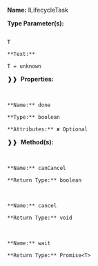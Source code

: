 **Name:** ILifecycleTask

**Type Parameter(s):**

```**Name:**

T

**Text:**

T = unknown

```

❱❱&nbsp;&nbsp;**Properties:**

&nbsp;&nbsp;&nbsp;&nbsp;&nbsp;
```
**Name:** done

**Type:** boolean

**Attributes:** ✘ Optional

```

❱❱&nbsp;&nbsp;**Method(s):**

&nbsp;&nbsp;&nbsp;&nbsp;&nbsp;
```
**Name:** canCancel

**Return Type:** boolean

```

&nbsp;&nbsp;&nbsp;&nbsp;&nbsp;
```
**Name:** cancel

**Return Type:** void

```

&nbsp;&nbsp;&nbsp;&nbsp;&nbsp;
```
**Name:** wait

**Return Type:** Promise<T>

```

